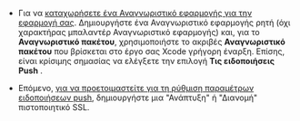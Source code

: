 
* Για να [καταχωρήσετε ένα Αναγνωριστικό εφαρμογής για την εφαρμογή σας](https://developer.apple.com/library/ios/documentation/IDEs/Conceptual/AppDistributionGuide/MaintainingProfiles/MaintainingProfiles.html#//apple_ref/doc/uid/TP40012582-CH30-SW991). Δημιουργήστε ένα Αναγνωριστικό εφαρμογής ρητή (όχι χαρακτήρας μπαλαντέρ Αναγνωριστικό εφαρμογής) και, για το **Αναγνωριστικό πακέτου**, χρησιμοποιήστε το ακριβές **Αναγνωριστικό πακέτου** που βρίσκεται στο έργο σας Xcode γρήγορη έναρξη. Επίσης, είναι κρίσιμης σημασίας να ελέγξετε την επιλογή **Τις ειδοποιήσεις Push** . 

* Επόμενο, [για να προετοιμαστείτε για τη ρύθμιση παραμέτρων ειδοποιήσεων push](https://developer.apple.com/library/ios/documentation/IDEs/Conceptual/AppDistributionGuide/AddingCapabilities/AddingCapabilities.html#//apple_ref/doc/uid/TP40012582-CH26-SW6), δημιουργήστε μια "Ανάπτυξη" ή "Διανομή" πιστοποιητικό SSL.
